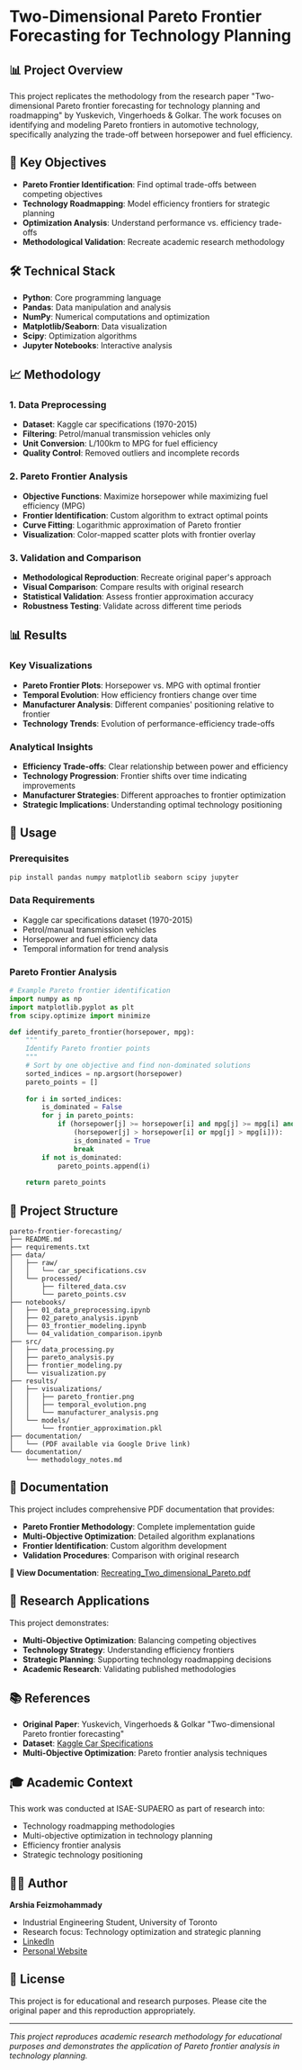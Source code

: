 # Two-Dimensional Pareto Frontier Forecasting for Technology Planning

## 📊 Project Overview

This project replicates the methodology from the research paper "Two-dimensional Pareto frontier forecasting for technology planning and roadmapping" by Yuskevich, Vingerhoeds & Golkar. The work focuses on identifying and modeling Pareto frontiers in automotive technology, specifically analyzing the trade-off between horsepower and fuel efficiency.

## 🎯 Key Objectives

- **Pareto Frontier Identification**: Find optimal trade-offs between competing objectives
- **Technology Roadmapping**: Model efficiency frontiers for strategic planning
- **Optimization Analysis**: Understand performance vs. efficiency trade-offs
- **Methodological Validation**: Recreate academic research methodology

## 🛠️ Technical Stack

- **Python**: Core programming language
- **Pandas**: Data manipulation and analysis
- **NumPy**: Numerical computations and optimization
- **Matplotlib/Seaborn**: Data visualization
- **Scipy**: Optimization algorithms
- **Jupyter Notebooks**: Interactive analysis

## 📈 Methodology

### 1. Data Preprocessing
- **Dataset**: Kaggle car specifications (1970-2015)
- **Filtering**: Petrol/manual transmission vehicles only
- **Unit Conversion**: L/100km to MPG for fuel efficiency
- **Quality Control**: Removed outliers and incomplete records

### 2. Pareto Frontier Analysis
- **Objective Functions**: Maximize horsepower while maximizing fuel efficiency (MPG)
- **Frontier Identification**: Custom algorithm to extract optimal points
- **Curve Fitting**: Logarithmic approximation of Pareto frontier
- **Visualization**: Color-mapped scatter plots with frontier overlay

### 3. Validation and Comparison
- **Methodological Reproduction**: Recreate original paper's approach
- **Visual Comparison**: Compare results with original research
- **Statistical Validation**: Assess frontier approximation accuracy
- **Robustness Testing**: Validate across different time periods

## 📊 Results

### Key Visualizations
- **Pareto Frontier Plots**: Horsepower vs. MPG with optimal frontier
- **Temporal Evolution**: How efficiency frontiers change over time
- **Manufacturer Analysis**: Different companies' positioning relative to frontier
- **Technology Trends**: Evolution of performance-efficiency trade-offs

### Analytical Insights
- **Efficiency Trade-offs**: Clear relationship between power and efficiency
- **Technology Progression**: Frontier shifts over time indicating improvements
- **Manufacturer Strategies**: Different approaches to frontier optimization
- **Strategic Implications**: Understanding optimal technology positioning

## 🚀 Usage

### Prerequisites
```bash
pip install pandas numpy matplotlib seaborn scipy jupyter
```

### Data Requirements
- Kaggle car specifications dataset (1970-2015)
- Petrol/manual transmission vehicles
- Horsepower and fuel efficiency data
- Temporal information for trend analysis

### Pareto Frontier Analysis
```python
# Example Pareto frontier identification
import numpy as np
import matplotlib.pyplot as plt
from scipy.optimize import minimize

def identify_pareto_frontier(horsepower, mpg):
    """
    Identify Pareto frontier points
    """
    # Sort by one objective and find non-dominated solutions
    sorted_indices = np.argsort(horsepower)
    pareto_points = []
    
    for i in sorted_indices:
        is_dominated = False
        for j in pareto_points:
            if (horsepower[j] >= horsepower[i] and mpg[j] >= mpg[i] and 
                (horsepower[j] > horsepower[i] or mpg[j] > mpg[i])):
                is_dominated = True
                break
        if not is_dominated:
            pareto_points.append(i)
    
    return pareto_points
```

## 📁 Project Structure

```
pareto-frontier-forecasting/
├── README.md
├── requirements.txt
├── data/
│   ├── raw/
│   │   └── car_specifications.csv
│   └── processed/
│       ├── filtered_data.csv
│       └── pareto_points.csv
├── notebooks/
│   ├── 01_data_preprocessing.ipynb
│   ├── 02_pareto_analysis.ipynb
│   ├── 03_frontier_modeling.ipynb
│   └── 04_validation_comparison.ipynb
├── src/
│   ├── data_processing.py
│   ├── pareto_analysis.py
│   ├── frontier_modeling.py
│   └── visualization.py
├── results/
│   ├── visualizations/
│   │   ├── pareto_frontier.png
│   │   ├── temporal_evolution.png
│   │   └── manufacturer_analysis.png
│   └── models/
│       └── frontier_approximation.pkl
├── documentation/
│   └── (PDF available via Google Drive link)
└── documentation/
    └── methodology_notes.md
```

## 📄 Documentation

This project includes comprehensive PDF documentation that provides:
- **Pareto Frontier Methodology**: Complete implementation guide
- **Multi-Objective Optimization**: Detailed algorithm explanations
- **Frontier Identification**: Custom algorithm development
- **Validation Procedures**: Comparison with original research

**📖 View Documentation**: [Recreating_Two_dimensional_Pareto.pdf](https://drive.google.com/file/d/1_4QTaAt04O1NUFitQg6WTrRsM9dxKvjG/view?usp=sharing)

## 🔬 Research Applications

This project demonstrates:
- **Multi-Objective Optimization**: Balancing competing objectives
- **Technology Strategy**: Understanding efficiency frontiers
- **Strategic Planning**: Supporting technology roadmapping decisions
- **Academic Research**: Validating published methodologies

## 📚 References

- **Original Paper**: Yuskevich, Vingerhoeds & Golkar "Two-dimensional Pareto frontier forecasting"
- **Dataset**: [Kaggle Car Specifications](https://www.kaggle.com/datasets/CooperUnion/car-dataset)
- **Multi-Objective Optimization**: Pareto frontier analysis techniques

## 🎓 Academic Context

This work was conducted at ISAE-SUPAERO as part of research into:
- Technology roadmapping methodologies
- Multi-objective optimization in technology planning
- Efficiency frontier analysis
- Strategic technology positioning

## 👨‍💻 Author

**Arshia Feizmohammady**
- Industrial Engineering Student, University of Toronto
- Research focus: Technology optimization and strategic planning
- [LinkedIn](https://linkedin.com/in/arshiafeiz)
- [Personal Website](https://arshiafeizmohammady.com)

## 📄 License

This project is for educational and research purposes. Please cite the original paper and this reproduction appropriately.

---

*This project reproduces academic research methodology for educational purposes and demonstrates the application of Pareto frontier analysis in technology planning.*
